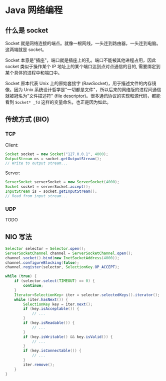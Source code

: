 # Java 网络编程

## 什么是 socket

Socket 就是网络连接的端点。就像一根网线，一头连到路由器，一头连到电脑。这两端就是 socket。

Socket 本意是"插座"，端口就是插座上的孔。端口不能被其他进程占用，因此 socket 类似于操作某个 IP 地址上的某个端口达到点对点通信的目的, 需要绑定到某个具体的进程中和端口中。

Socket 原本代表 Unix 上的原始套接字 (RawSocket)，用于描述文件的内存镜像。因为 Unix 系统设计哲学是"一切都是文件"，所以后来的网络版的进程间通信就被冠名为"文件描述符" (file descriptor)。很多通讯协议的实现和源代码，都能看到 `Socket* _fd` 这样的变量命名，也正是因为如此。

## 传统方式 (BIO)

### TCP

Client:

```Java
Socket socket = new Socket("127.0.0.1", 4000);
OutputStream os = socket.getOutputStream();
// Write to output stream...
```

Server:

```Java
ServerSocket serverSocket = new ServerSocket(4000);
Socket socket = serverSocket.accept();
InputStream is = socket.getInputStream();
// Read from input stream...
```

### UDP

TODO

## NIO 写法

```Java
Selector selector = Selector.open();
ServerSocketChannel channel = ServerSocketChannel.open();
channel.socket().bind(new InetSocketAddress(4000));
channel.configureBlocking(false);
channel.register(selector, SelectionKey.OP_ACCEPT);

while (true) {
    if (selector.select(TIMEOUT) == 0) {
        continue;
    }
    Iterator<SelectionKey> iter = selector.selectedKeys().iterator();
    while (iter.hasNext()) {
        SelectionKey key = iter.next();
        if (key.isAcceptable()) {
            // ...
        }
        if (key.isReadable()) {
            // ...
        }
        if (key.isWritable() && key.isValid()) {
            // ...
        }
        if (key.isConnectable()) {
            // ...
        }
        iter.remove();
    }
}
```